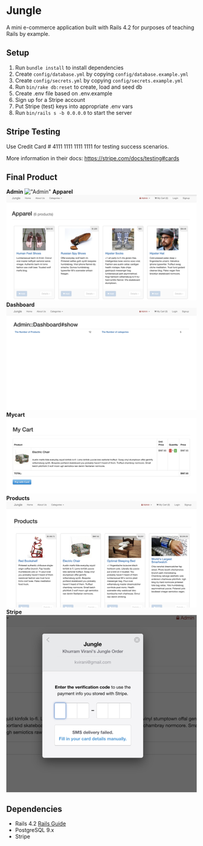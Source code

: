 # Jungle

A mini e-commerce application built with Rails 4.2 for purposes of teaching Rails by example.


## Setup

1. Run `bundle install` to install dependencies
2. Create `config/database.yml` by copying `config/database.example.yml`
3. Create `config/secrets.yml` by copying `config/secrets.example.yml`
4. Run `bin/rake db:reset` to create, load and seed db
5. Create .env file based on .env.example
6. Sign up for a Stripe account
7. Put Stripe (test) keys into appropriate .env vars
8. Run `bin/rails s -b 0.0.0.0` to start the server


## Stripe Testing

Use Credit Card # 4111 1111 1111 1111 for testing success scenarios.

More information in their docs: <https://stripe.com/docs/testing#cards>

## Final Product

 **Admin**
!["Admin"](screen/main.png)
  **Apparel**
!["Apparel"](https://github.com/WanjinYoo/Jungle/blob/master/app/assets/images/Apparel.png)
 **Dashboard**
!["Dashboard"](https://github.com/WanjinYoo/Jungle/blob/master/app/assets/images/Dashboard.png)
 **Mycart**
!["Mycart"](https://github.com/WanjinYoo/Jungle/blob/master/app/assets/images/Mycart.png)
 **Products**
!["Products"](https://github.com/WanjinYoo/Jungle/blob/master/app/assets/images/Products.png)
**Stripe**
!["Stripe"](https://github.com/WanjinYoo/Jungle/blob/master/app/assets/images/Stripe.png)



## Dependencies

* Rails 4.2 [Rails Guide](http://guides.rubyonrails.org/v4.2/)
* PostgreSQL 9.x
* Stripe
